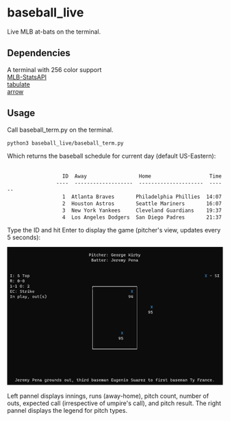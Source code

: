 # baseball_live
Live MLB at-bats on the terminal.

## Dependencies
A terminal with 256 color support  
[MLB-StatsAPI](https://github.com/toddrob99/MLB-StatsAPI)  
[tabulate](https://github.com/gregbanks/python-tabulate)   
[arrow](https://github.com/arrow-py/arrow)

## Usage
Call baseball_term.py on the terminal. 
```
python3 baseball_live/baseball_term.py
```
Which returns the baseball schedule for current day (default US-Eastern):
```

                  ID  Away                 Home                   Time
                ----  -------------------  ---------------------  ------
                  1  Atlanta Braves       Philadelphia Phillies  14:07
                  2  Houston Astros       Seattle Mariners       16:07
                  3  New York Yankees     Cleveland Guardians    19:37
                  4  Los Angeles Dodgers  San Diego Padres       21:37

```
Type the ID and hit Enter to display the game (pitcher's view, updates every 5 seconds):
<p align="center">
  <img src="figures/example.png" alt="Sublime's custom image"/>
</p>   
Left pannel displays innings, runs (away-home), pitch count, number of outs,
expected call (irrespective of umpire's call), and pitch result. The right pannel
displays the legend for pitch types.